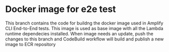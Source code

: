 # Docker image for e2e test

This branch contains the code for buildng the docker image used in Amplify CLI End-to-End tests. This image is used as base image with all the Lambda runtime dependecies installed. When image needs an update, push the changes to this branch and CodeBuild workflow will build and publish a new image to ECR repository